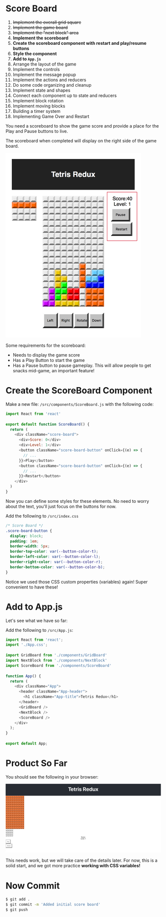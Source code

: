 # Score Board

1. ~~Implement the overall grid square~~
1. ~~Implement the game board~~
1. ~~Implement the "next block" area~~
1. **Implement the scoreboard**
  1. **Create the scoreboard component with restart and play/resume buttons**
  1. **Style the component**
  1. **Add to `App.js`**
1. Arrange the layout of the game
1. Implement the controls
1. Implement the message popup
1. Implement the actions and reducers
1. Do some code organizing and cleanup
1. Implement state and shapes
1. Connect each component up to state and reducers
1. Implement block rotation
1. Implement moving blocks
1. Building a timer system
1. Implementing Game Over and Restart

You need a scoreboard to show the game score and provide a place for the Play and Pause buttons to live.

The scoreboard when completed will display on the right side of the game board.

![score-board](assets/score-board.png)

Some requirements for the scoreboard:

- Needs to display the game score
- Has a Play Button to start the game
- Has a Pause button to pause gameplay. This will allow people to get snacks mid-game, an important feature! 

# Create the ScoreBoard Component

Make a new file: `/src/components/ScoreBoard.js` with the following code:

```js
import React from 'react'

export default function ScoreBoard() {
  return (
    <div className="score-board">
      <div>Score: 0</div>
      <div>Level: 1</div>
      <button className="score-board-button" onClick={(e) => {
        // ...
      }}>Play</button>
      <button className="score-board-button" onClick={(e) => {
        // ...
      }}>Restart</button>
    </div>
  )
}
```

Now you can define some styles for these elements. No need to worry about the text, you'll just focus on the buttons for now.

Add the following to `/src/index.css`

```CSS
/* Score Board */
.score-board-button {
  display: block;
  padding: 1em;
  border-width: 5px;
  border-top-color: var(--button-color-t);
  border-left-color: var(--button-color-l);
  border-right-color: var(--button-color-r);
  border-bottom-color: var(--button-color-b);
}
```

Notice we used those CSS custom properties (variables) again! Super convenient to have these! 

# Add to App.js

Let's see what we have so far:

Add the following to `/src/App.js`:

```js
import React from 'react';
import './App.css';

import GridBoard from './components/GridBoard'
import NextBlock from './components/NextBlock'
import ScoreBoard from './components/ScoreBoard'

function App() {
  return (
    <div className="App">
      <header className="App-header">
        <h1 className="App-title">Tetris Redux</h1>
      </header>
      <GridBoard />
      <NextBlock />
      <ScoreBoard />
    </div>
  );
}

export default App;
```

# Product So Far

You should see the following in your browser:

![initial-scoreboard](assets/initial-scoreboard.png)

This needs work, but we will take care of the details later. For now, this is a solid start, and we got more practice **working with CSS variables!**

# Now Commit

```bash
$ git add .
$ git commit -m 'Added initial score board'
$ git push
```
